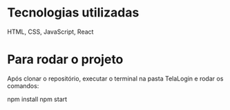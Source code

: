 # Tecnologias utilizadas

HTML, CSS, JavaScript, React

# Para rodar o projeto

Após clonar o repositório, executar o terminal na pasta TelaLogin e rodar os comandos:

npm install
npm start